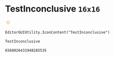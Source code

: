 # TestInconclusive `16x16`
<img src="/img/TestInconclusive.png" width=16 height=16>

``` CSharp
EditorGUIUtility.IconContent("TestInconclusive")
```
```
TestInconclusive
```
```
6568026431948285535
```

